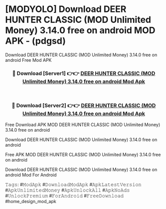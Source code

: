 # [MODYOLO] Download DEER HUNTER CLASSIC (MOD Unlimited Money) 3.14.0 free on android MOD APK - (pdgsd)
Download DEER HUNTER CLASSIC (MOD Unlimited Money) 3.14.0 free on android Free Mod APK

<div align="center">
<h3>🔴 Download [Server1] 👉👉 <a href="https://apk-comot.site?title=DEER_HUNTER_CLASSIC_(MOD_Unlimited_Money)_3.14.0_free_on_android">DEER HUNTER CLASSIC (MOD Unlimited Money) 3.14.0 free on android Mod Apk</a></h3><br>

<h3>🔴 Download [Server2] 👉👉 <a href="https://apk-comot.site?title=DEER_HUNTER_CLASSIC_(MOD_Unlimited_Money)_3.14.0_free_on_android">DEER HUNTER CLASSIC (MOD Unlimited Money) 3.14.0 free on android Mod Apk</a></h3>
</div>


Free Download APK MOD DEER HUNTER CLASSIC (MOD Unlimited Money) 3.14.0 free on android

Download DEER HUNTER CLASSIC (MOD Unlimited Money) 3.14.0 free on android 

Free APK MOD DEER HUNTER CLASSIC (MOD Unlimited Money) 3.14.0 free on android 

Download DEER HUNTER CLASSIC (MOD Unlimited Money) 3.14.0 free on android Mod For Android

𝚃𝚊𝚐𝚜: #𝙼𝚘𝚍𝙰𝚙𝚔 #𝙳𝚘𝚠𝚗𝚕𝚘𝚊𝚍𝙼𝚘𝚍𝙰𝚙𝚔 #𝙰𝚙𝚔𝙻𝚊𝚝𝚎𝚜𝚝𝚅𝚎𝚛𝚜𝚒𝚘𝚗 #𝙰𝚙𝚔𝚄𝚗𝚕𝚒𝚖𝚒𝚝𝚎𝚍𝙼𝚘𝚗𝚎𝚢 #𝙰𝚙𝚔𝚄𝚗𝚕𝚘𝚌𝚔𝙰𝚕𝚕 #𝙰𝚙𝚔𝙽𝚘𝙰𝚍𝚜 #𝚄𝚗𝚕𝚘𝚌𝚔𝙿𝚛𝚎𝚖𝚒𝚞𝚖 #𝙵𝚘𝚛𝙰𝚗𝚍𝚛𝚘𝚒𝚍 #𝙵𝚛𝚎𝚎𝙳𝚘𝚠𝚗𝚕𝚘𝚊𝚍 #home_design_mod_apk